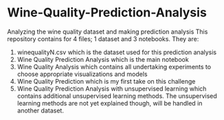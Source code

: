 # Wine-Quality-Prediction-Analysis
Analyzing the wine quality dataset and making prediction analysis
This repository contains for 4 files; 1 dataset and 3 notebooks.
They are:
1. winequalityN.csv which is the dataset used for this prediction analysis
2. Wine Quality Prediction Analysis which is the main notebook
3. Wine Quality Analysis which contains all undertaking experiments to choose appropriate visualizations and models
4. Wine Quality Prediction which is my first take on this challenge
5. Wine Quality Prediction Analysis with unsupervised learning which contains additional unsupervised learning methods. The unsupervised learning methods are not yet explained though, will be handled in another dataset.
